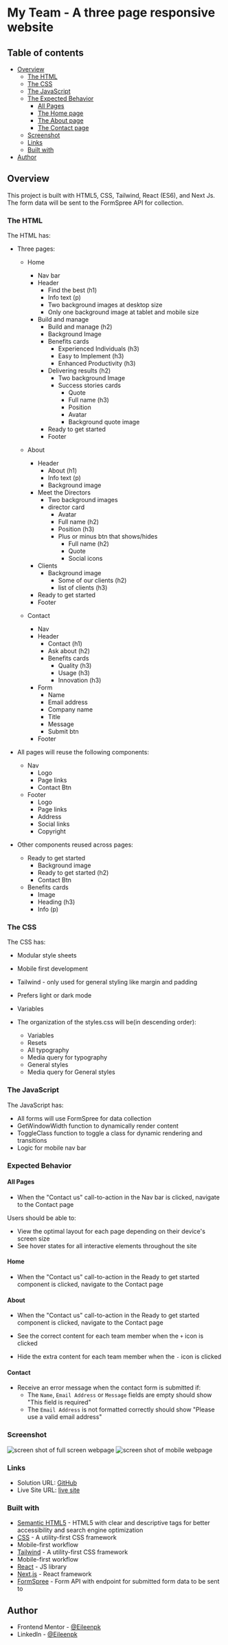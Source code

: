 # My Team - A three page responsive website 

## Table of contents

- [Overview](#overview)
  - [The HTML](#the-HTML)
  - [The CSS](#the-CSS)
  - [The JavaScript](#the-JavaScript)
  - [The Expected Behavior](#Expected-Behavior)
    - [All Pages](#All-Pages)
    - [The Home page](#Home)
    - [The About page](#About)
    - [The Contact page](#Contact)
  - [Screenshot](#screenshot)
  - [Links](#links)
  - [Built with](#built-with)
- [Author](#author)

## Overview
This project is built with HTML5, CSS, Tailwind, React (ES6), and Next Js. The form data will be sent to the FormSpree API for collection. 

### The HTML
The HTML has:

- Three pages:
    - Home
        - Nav bar
        - Header 
            - Find the best (h1)
            - Info text (p)
            - Two background images at desktop size
            - Only one background image at tablet and mobile size
        - Build and manage
            - Build and manage (h2)
            - Background Image
            - Benefits cards
                - Experienced Individuals (h3)
                - Easy to Implement (h3)
                - Enhanced Productivity (h3)
            - Delivering results (h2)
                - Two background Image
                - Success stories cards
                    - Quote
                    - Full name (h3)
                    - Position 
                    - Avatar
                    - Background quote image
            - Ready to get started
            - Footer

    - About
        - Header
            - About (h1)
            - Info text (p)
            - Background image
        - Meet the Directors
            - Two background images
            - director card
                - Avatar
                - Full name (h2)
                - Position (h3)
                - Plus or minus btn that shows/hides
                    - Full name (h2)
                    - Quote
                    - Social icons
        - Clients
            - Background image
                - Some of our clients (h2)
                - list of clients (h3)
        - Ready to get started
        - Footer


    - Contact 
        - Nav
        - Header
            - Contact (h1)
            - Ask about (h2)
            - Benefits cards
                - Quality (h3)
                - Usage (h3)
                - Innovation (h3)
        - Form
            - Name 
            - Email address
            - Company name
            - Title
            - Message
            - Submit btn
        - Footer

- All pages will reuse the following components:
    - Nav
        - Logo
        - Page links
        - Contact Btn
    - Footer
        - Logo
        - Page links
        - Address
        - Social links
        - Copyright

- Other components reused across pages:
    - Ready to get started
        - Background image
        - Ready to get started (h2)
        - Contact Btn
    - Benefits cards
        - Image
        - Heading (h3)
        - Info (p)


### The CSS
The CSS has:
- Modular style sheets
- Mobile first development
- Tailwind - only used for general styling like margin and padding
- Prefers light or dark mode
- Variables
- The organization of the styles.css will be(in descending order):

    - Variables
    - Resets
    - All typography
    - Media query for typography
    - General styles
    - Media query for General styles

### The JavaScript
The JavaScript has:
- All forms will use FormSpree for data collection
- GetWindowWidth function to dynamically render content
- ToggleClass function to toggle a class for dynamic rendering and transitions
- Logic for mobile nav bar

### Expected Behavior

#### All Pages

- When the "Contact us" call-to-action in the Nav bar is clicked, navigate to the Contact page

Users should be able to:

- View the optimal layout for each page depending on their device's screen size
- See hover states for all interactive elements throughout the site


#### Home
- When the "Contact us" call-to-action in the Ready to get started component is clicked, navigate to the Contact page

#### About
- When the "Contact us" call-to-action in the Ready to get started component is clicked, navigate to the Contact page

- See the correct content for each team member when the `+` icon is clicked

- Hide the extra content for each team member when the `-` icon is clicked

#### Contact

- Receive an error message when the contact form is submitted if:
  - The `Name`, `Email Address` or `Message` fields are empty should show "This field is required"
  - The `Email Address` is not formatted correctly should show "Please use a valid email address"

### Screenshot

![screen shot of full screen webpage]()
![screen shot of mobile webpage]()
### Links

- Solution URL: [GitHub]()
- Live Site URL: [live site]()

### Built with

- [Semantic HTML5](https://developer.mozilla.org/en-US/docs/Glossary/HTML5) - HTML5 with clear and descriptive tags for better accessibility and search engine optimization
- [CSS](https://www.w3.org/Style/CSS/Overview.en.html) - A utility-first CSS framework
- Mobile-first workflow
- [Tailwind](https://tailwindcss.com/) - A utility-first CSS framework
- Mobile-first workflow
- [React](https://reactjs.org/) - JS library
- [Next.js](https://nextjs.org/) - React framework
- [FormSpree](https://formspree.io/) - Form API with endpoint for submitted form data to be sent to

## Author

- Frontend Mentor - [@Eileenpk](https://www.frontendmentor.io/profile/Eileenpk)
- LinkedIn - [@Eileenpk](www.linkedin.com/in/eileen-dangelo)
